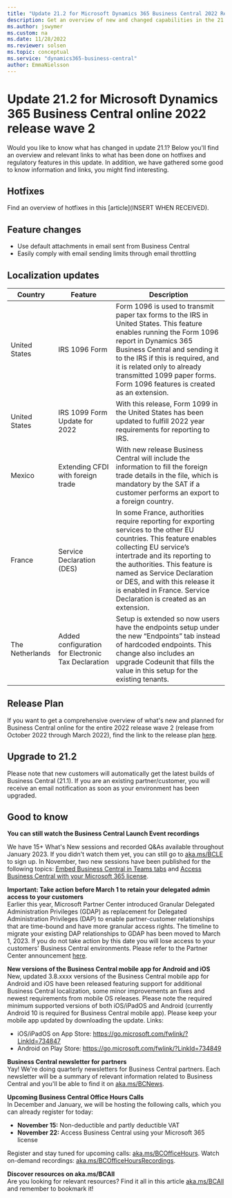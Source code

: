```yaml
---
title: "Update 21.2 for Microsoft Dynamics 365 Business Central 2022 Release Wave 2"
description: Get an overview of new and changed capabilities in the 21.2 update of Business Central online, which is part of 2022 release wave 2.
ms.author: jswymer
ms.custom: na
ms.date: 11/28/2022
ms.reviewer: solsen
ms.topic: conceptual
ms.service: "dynamics365-business-central"
author: EmmaNielsson
---
```


# Update 21.2 for Microsoft Dynamics 365 Business Central online 2022 release wave 2

Would you like to know what has changed in update 21.1? Below you'll find an overview and relevant links to what has been done on hotfixes and regulatory features in this update. In addition, we have gathered some good to know information and links, you might find interesting.

## Hotfixes

Find an overview of hotfixes in this [article](INSERT WHEN RECEIVED).

## Feature changes

- Use default attachments in email sent from Business Central  
- Easily comply with email sending limits through email throttling


## Localization updates

| Country| Feature  |Description|
|-------------|--------------|--------------|
| United States | IRS 1096 Form | Form 1096 is used to transmit paper tax forms to the IRS in United States. This feature enables running the Form 1096 report in Dynamics 365 Business Central and sending it to the IRS if this is required, and it is related only to already transmitted 1099 paper forms. Form 1096 features is created as an extension. |
| United States | IRS 1099 Form Update for 2022 | With this release, Form 1099 in the United States has been updated to fulfill 2022 year requirements for reporting to IRS.|
| Mexico | Extending CFDI with foreign trade | With new release Business Central will include the information to fill the foreign trade details in the file, which is mandatory by the SAT if a customer performs an export to a foreign country.|
| France | Service Declaration (DES) | In some France, authorities require reporting for exporting services to the other EU countries. This feature enables collecting EU service’s intertrade and its reporting to the authorities. This feature is named as Service Declaration or DES, and with this release it is enabled in France. Service Declaration is created as an extension.|
| The Netherlands | Added configuration for Electronic Tax Declaration | Setup is extended so now users have the endpoints setup under the new “Endpoints” tab instead of hardcoded endpoints. This change also includes an upgrade Codeunit that fills the value in this setup for the existing tenants.|

## Release Plan

If you want to get a comprehensive overview of what's new and planned for Business Central online for the entire 2022 release wave 2 (release from October 2022 through  March 2022), find the link to the release plan [here](/dynamics365-release-plan/2022wave2/smb/dynamics365-business-central/planned-features).

## Upgrade to 21.2

Please note that new customers will automatically get the latest builds of Business Central (21.1). If you are an existing partner/customer, you will receive an email notification as soon as your environment has been upgraded.

## Good to know

**You can still watch the Business Central Launch Event recordings**  

We have 15+ What's New sessions and recorded Q&As available throughout January 2023. If you didn't watch them yet, you can still go to [aka.ms/BCLE](https://aka.ms/BCLE) to sign up. In November, two new sessions have been published for the following topics: [Embed Business Central in Teams tabs](https://app.hopin.com/events/business-central-launch-event/expo/815575) and [Access Business Central with your Microsoft 365 license](https://app.hopin.com/events/business-central-launch-event/expo/815576).


**Important: Take action before March 1 to retain your delegated admin access to your customers**  
Earlier this year, Microsoft Partner Center introduced Granular Delegated Administration Privileges (GDAP) as replacement for Delegated Administration Privileges (DAP) to enable partner-customer relationships that are time-bound and have more granular access rights. The timeline to migrate your existing DAP relationships to GDAP has been moved to March 1, 2023. If you do not take action by this date you will lose access to your customers' Business Central environments. Please refer to the Partner Center announcement [here](/partner-center/announcements/2022-october#17).

**New versions of the Business Central mobile app for Android and iOS**  
New, updated 3.8.xxxx versions of the Business Central mobile app for Android and iOS have been released featuring support for additional Business Central localization, some minor improvements an fixes and newest requirements from mobile OS releases. Please note the required minimum supported versions of both iOS/iPadOS and Android (currently Android 10 is required for Business Central mobile app). Please keep your mobile app updated by downloading the update. Links: 
- iOS/iPadOS on App Store: https://go.microsoft.com/fwlink/?LinkId=734847
- Android on Play Store: https://go.microsoft.com/fwlink/?LinkId=734849

**Business Central newsletter for partners**  
Yay! We're doing quarterly newsletters for Business Central partners. Each newsletter will be a summary of relevant information related to Business Central and you'll be able to find it on [aka.ms/BCNews](https://aka.ms/BCNews).

**Upcoming Business Central Office Hours Calls**  
In December and January, we will be hosting the following calls, which you can already register for today:

- **November 15:** Non-deductible and partly deductible VAT 
- **November 22:** Access Business Central using your Microsoft 365 license

Register and stay tuned for upcoming calls: [aka.ms/BCOfficeHours](https://aka.ms/BCOfficeHours). Watch on-demand recordings: [aka.ms/BCOfficeHoursRecordings](https://aka.ms/BCOfficeHoursRecordings). 

**Discover resources on aka.ms/BCAll**  
Are you looking for relevant resources? Find it all in this article [aka.ms/BCAll](https://aka.ms/BCAll) and remember to bookmark it!